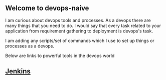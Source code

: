 ## Welcome to devops-naive

I am curious about devops tools and processes. As a devops there are many things that you need to do. I would say that every task related to your application from requirement gathering to deployment is devops's task.

I am adding any scripts/set of commands which I use to set up things or processes as a devops.

Below are links to powerful tools in the devops world

## [Jenkins](jenkins/jenkins.md)
